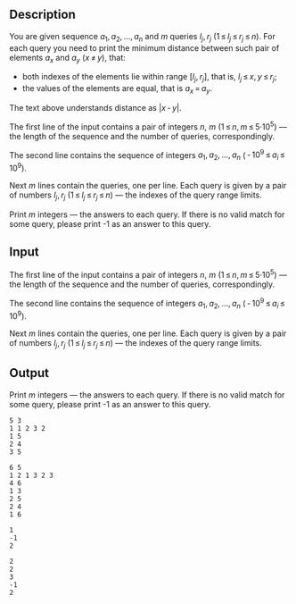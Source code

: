 ## Description

<div><p>You are given sequence <span class="tex-span"><i>a</i><sub class="lower-index">1</sub>, <i>a</i><sub class="lower-index">2</sub>, ..., <i>a</i><sub class="lower-index"><i>n</i></sub></span> and <span class="tex-span"><i>m</i></span> queries <span class="tex-span"><i>l</i><sub class="lower-index"><i>j</i></sub>, <i>r</i><sub class="lower-index"><i>j</i></sub></span> (<span class="tex-span">1 ≤ <i>l</i><sub class="lower-index"><i>j</i></sub> ≤ <i>r</i><sub class="lower-index"><i>j</i></sub> ≤ <i>n</i></span>). For each query you need to print the minimum distance between such pair of elements <span class="tex-span"><i>a</i><sub class="lower-index"><i>x</i></sub></span> and <span class="tex-span"><i>a</i><sub class="lower-index"><i>y</i></sub></span> (<span class="tex-span"><i>x</i> ≠ <i>y</i></span>), that:</p><ul> <li> both indexes of the elements lie within range [<span class="tex-span"><i>l</i><sub class="lower-index"><i>j</i></sub>, <i>r</i><sub class="lower-index"><i>j</i></sub></span>], that is, <span class="tex-span"><i>l</i><sub class="lower-index"><i>j</i></sub> ≤ <i>x</i>, <i>y</i> ≤ <i>r</i><sub class="lower-index"><i>j</i></sub></span>; </li><li> the values of the elements are equal, that is <span class="tex-span"><i>a</i><sub class="lower-index"><i>x</i></sub> = <i>a</i><sub class="lower-index"><i>y</i></sub></span>. </li></ul><p>The text above understands distance as <span class="tex-span">|<i>x</i> - <i>y</i>|</span>.</p></div><div class="input-specification"><p>The first line of the input contains a pair of integers <span class="tex-span"><i>n</i></span>, <span class="tex-span"><i>m</i></span> (<span class="tex-span">1 ≤ <i>n</i>, <i>m</i> ≤ 5·10<sup class="upper-index">5</sup></span>) — the length of the sequence and the number of queries, correspondingly. </p><p>The second line contains the sequence of integers <span class="tex-span"><i>a</i><sub class="lower-index">1</sub>, <i>a</i><sub class="lower-index">2</sub>, ..., <i>a</i><sub class="lower-index"><i>n</i></sub></span> (<span class="tex-span"> - 10<sup class="upper-index">9</sup> ≤ <i>a</i><sub class="lower-index"><i>i</i></sub> ≤ 10<sup class="upper-index">9</sup></span>). </p><p>Next <span class="tex-span"><i>m</i></span> lines contain the queries, one per line. Each query is given by a pair of numbers <span class="tex-span"><i>l</i><sub class="lower-index"><i>j</i></sub>, <i>r</i><sub class="lower-index"><i>j</i></sub></span> (<span class="tex-span">1 ≤ <i>l</i><sub class="lower-index"><i>j</i></sub> ≤ <i>r</i><sub class="lower-index"><i>j</i></sub> ≤ <i>n</i></span>) — the indexes of the query range limits.</p></div><div class="output-specification"><p>Print <span class="tex-span"><i>m</i></span> integers — the answers to each query. If there is no valid match for some query, please print <span class="tex-font-style-tt">-1</span> as an answer to this query.</p></div>

## Input

<p>The first line of the input contains a pair of integers <span class="tex-span"><i>n</i></span>, <span class="tex-span"><i>m</i></span> (<span class="tex-span">1 ≤ <i>n</i>, <i>m</i> ≤ 5·10<sup class="upper-index">5</sup></span>) — the length of the sequence and the number of queries, correspondingly. </p><p>The second line contains the sequence of integers <span class="tex-span"><i>a</i><sub class="lower-index">1</sub>, <i>a</i><sub class="lower-index">2</sub>, ..., <i>a</i><sub class="lower-index"><i>n</i></sub></span> (<span class="tex-span"> - 10<sup class="upper-index">9</sup> ≤ <i>a</i><sub class="lower-index"><i>i</i></sub> ≤ 10<sup class="upper-index">9</sup></span>). </p><p>Next <span class="tex-span"><i>m</i></span> lines contain the queries, one per line. Each query is given by a pair of numbers <span class="tex-span"><i>l</i><sub class="lower-index"><i>j</i></sub>, <i>r</i><sub class="lower-index"><i>j</i></sub></span> (<span class="tex-span">1 ≤ <i>l</i><sub class="lower-index"><i>j</i></sub> ≤ <i>r</i><sub class="lower-index"><i>j</i></sub> ≤ <i>n</i></span>) — the indexes of the query range limits.</p>

## Output

<p>Print <span class="tex-span"><i>m</i></span> integers — the answers to each query. If there is no valid match for some query, please print <span class="tex-font-style-tt">-1</span> as an answer to this query.</p>





```input1
5 3
1 1 2 3 2
1 5
2 4
3 5

```




```input2
6 5
1 2 1 3 2 3
4 6
1 3
2 5
2 4
1 6

```




```output1
1
-1
2

```




```output2
2
2
3
-1
2

```


